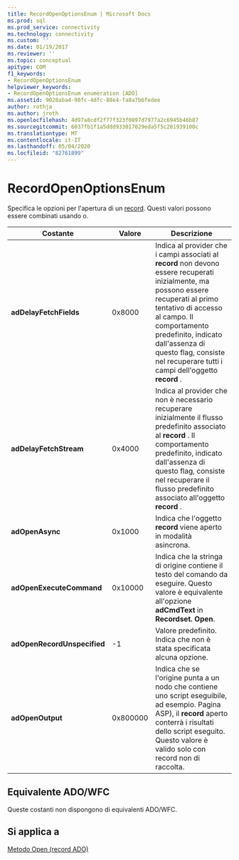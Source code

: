 ```yaml
---
title: RecordOpenOptionsEnum | Microsoft Docs
ms.prod: sql
ms.prod_service: connectivity
ms.technology: connectivity
ms.custom: ''
ms.date: 01/19/2017
ms.reviewer: ''
ms.topic: conceptual
apitype: COM
f1_keywords:
- RecordOpenOptionsEnum
helpviewer_keywords:
- RecordOpenOptionsEnum enumeration [ADO]
ms.assetid: 9028aba4-90fc-4dfc-88e4-fa8a7b6fedee
author: rothja
ms.author: jroth
ms.openlocfilehash: 4d97a8cdf2f77f323f0897d7977a2c6945b46b87
ms.sourcegitcommit: 6037fb1f1a5ddd933017029eda5f5c281939100c
ms.translationtype: MT
ms.contentlocale: it-IT
ms.lasthandoff: 05/04/2020
ms.locfileid: "82761899"
---
```

# <a name="recordopenoptionsenum"></a>RecordOpenOptionsEnum
Specifica le opzioni per l'apertura di un [record](../../../ado/reference/ado-api/record-object-ado.md). Questi valori possono essere combinati usando o.  
  
|Costante|Valore|Descrizione|  
|--------------|-----------|-----------------|  
|**adDelayFetchFields**|0x8000|Indica al provider che i campi associati al **record** non devono essere recuperati inizialmente, ma possono essere recuperati al primo tentativo di accesso al campo. Il comportamento predefinito, indicato dall'assenza di questo flag, consiste nel recuperare tutti i campi dell'oggetto **record** .|  
|**adDelayFetchStream**|0x4000|Indica al provider che non è necessario recuperare inizialmente il flusso predefinito associato al **record** . Il comportamento predefinito, indicato dall'assenza di questo flag, consiste nel recuperare il flusso predefinito associato all'oggetto **record** .|  
|**adOpenAsync**|0x1000|Indica che l'oggetto **record** viene aperto in modalità asincrona.|  
|**adOpenExecuteCommand**|0x10000|Indica che la stringa di origine contiene il testo del comando da eseguire. Questo valore è equivalente all'opzione **adCmdText** in **Recordset. Open**.|  
|**adOpenRecordUnspecified**|-1|Valore predefinito. Indica che non è stata specificata alcuna opzione.|  
|**adOpenOutput**|0x800000|Indica che se l'origine punta a un nodo che contiene uno script eseguibile, ad esempio. Pagina ASP), il **record** aperto conterrà i risultati dello script eseguito. Questo valore è valido solo con record non di raccolta.|  
  
## <a name="adowfc-equivalent"></a>Equivalente ADO/WFC  
 Queste costanti non dispongono di equivalenti ADO/WFC.  
  
## <a name="applies-to"></a>Si applica a  
 [Metodo Open (record ADO)](../../../ado/reference/ado-api/open-method-ado-record.md)
